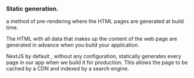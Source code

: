 ### Static generation.
a method of pre-rendering where the HTML pages are generated at build time.

The HTML with all data that makes up the content of the web page are generated in advance when you build your application.

NextJS by default , without any configuration, statically generates every page in our app when we build it for production. This allows the page to be cached by a CDN and indexed by a search engine.